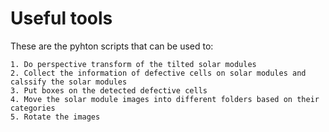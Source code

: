 # Useful tools

These are the pyhton scripts that can be used to:

    1. Do perspective transform of the tilted solar modules
    2. Collect the information of defective cells on solar modules and calssify the solar modules
    3. Put boxes on the detected defective cells
    4. Move the solar module images into different folders based on their categories
    5. Rotate the images
